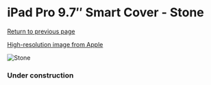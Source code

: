 # iPad Pro 9.7″ Smart Cover - Stone

[Return to previous page](/ipad_pro97)

[High-resolution image from Apple](https://store.storeimages.cdn-apple.com/8756/as-images.apple.com/is/MM2E2?wid=4500&hei=4500&fmt=png)

<div style="width: 384px"><img src="/everysource/MM2E2.png" alt="Stone"></div>

### Under construction
